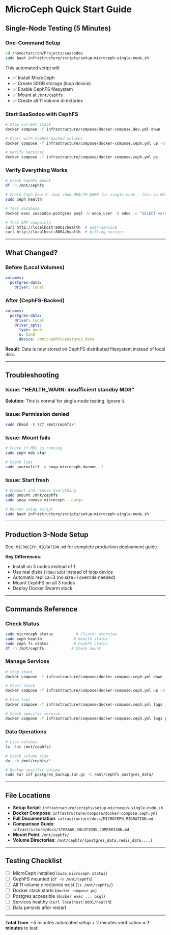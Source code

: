 # MicroCeph Quick Start Guide

## Single-Node Testing (5 Minutes)

### One-Command Setup

```bash
cd /home/tariron/Projects/saasodoo
sudo bash infrastructure/scripts/setup-microceph-single-node.sh
```

This automated script will:
- ✅ Install MicroCeph
- ✅ Create 50GB storage (loop device)
- ✅ Enable CephFS filesystem
- ✅ Mount at `/mnt/cephfs`
- ✅ Create all 11 volume directories

### Start SaaSodoo with CephFS

```bash
# Stop current stack
docker compose -f infrastructure/compose/docker-compose.dev.yml down

# Start with CephFS-backed volumes
docker compose -f infrastructure/compose/docker-compose.ceph.yml up -d

# Verify services
docker compose -f infrastructure/compose/docker-compose.ceph.yml ps
```

### Verify Everything Works

```bash
# Check CephFS mount
df -h /mnt/cephfs

# Check Ceph health (may show HEALTH_WARN for single node - this is OK)
sudo ceph health

# Test database
docker exec saasodoo-postgres psql -U odoo_user -d odoo -c "SELECT version();"

# Test API endpoints
curl http://localhost:8001/health  # user-service
curl http://localhost:8004/health  # billing-service
```

---

## What Changed?

### Before (Local Volumes)
```yaml
volumes:
  postgres-data:
    driver: local
```

### After (CephFS-Backed)
```yaml
volumes:
  postgres-data:
    driver: local
    driver_opts:
      type: none
      o: bind
      device: /mnt/cephfs/postgres_data
```

**Result**: Data is now stored on CephFS distributed filesystem instead of local disk.

---

## Troubleshooting

### Issue: "HEALTH_WARN: insufficient standby MDS"
**Solution**: This is normal for single-node testing. Ignore it.

### Issue: Permission denied
```bash
sudo chmod -R 777 /mnt/cephfs/*
```

### Issue: Mount fails
```bash
# Check if MDS is running
sudo ceph mds stat

# Check logs
sudo journalctl -u snap.microceph.daemon -f
```

### Issue: Start fresh
```bash
# Unmount and remove everything
sudo umount /mnt/cephfs
sudo snap remove microceph --purge

# Re-run setup script
sudo bash infrastructure/scripts/setup-microceph-single-node.sh
```

---

## Production 3-Node Setup

See: `MICROCEPH_MIGRATION.md` for complete production deployment guide.

**Key Differences**:
- Install on 3 nodes instead of 1
- Use real disks (`/dev/sdb`) instead of loop device
- Automatic replica=3 (no size=1 override needed)
- Mount CephFS on all 3 nodes
- Deploy Docker Swarm stack

---

## Commands Reference

### Check Status
```bash
sudo microceph status          # Cluster overview
sudo ceph health              # Health status
sudo ceph fs status           # CephFS status
df -h /mnt/cephfs            # Check mount
```

### Manage Services
```bash
# Stop stack
docker compose -f infrastructure/compose/docker-compose.ceph.yml down

# Start stack
docker compose -f infrastructure/compose/docker-compose.ceph.yml up -d

# View logs
docker compose -f infrastructure/compose/docker-compose.ceph.yml logs -f

# Check specific service
docker compose -f infrastructure/compose/docker-compose.ceph.yml logs postgres
```

### Data Operations
```bash
# List volumes
ls -lah /mnt/cephfs/

# Check volume size
du -sh /mnt/cephfs/*

# Backup specific volume
sudo tar czf postgres_backup.tar.gz -C /mnt/cephfs postgres_data/
```

---

## File Locations

- **Setup Script**: `infrastructure/scripts/setup-microceph-single-node.sh`
- **Docker Compose**: `infrastructure/compose/docker-compose.ceph.yml`
- **Full Documentation**: `infrastructure/docs/MICROCEPH_MIGRATION.md`
- **Comparison Guide**: `infrastructure/docs/STORAGE_SOLUTIONS_COMPARISON.md`
- **Mount Point**: `/mnt/cephfs/`
- **Volume Directories**: `/mnt/cephfs/{postgres_data,redis_data,...}`

---

## Testing Checklist

- [ ] MicroCeph installed (`sudo microceph status`)
- [ ] CephFS mounted (`df -h /mnt/cephfs`)
- [ ] All 11 volume directories exist (`ls /mnt/cephfs/`)
- [ ] Docker stack starts (`docker compose ps`)
- [ ] Postgres accessible (`docker exec ... psql`)
- [ ] Services healthy (`curl localhost:8001/health`)
- [ ] Data persists after restart

---

**Total Time**: ~5 minutes automated setup + 2 minutes verification = **7 minutes** to test!
